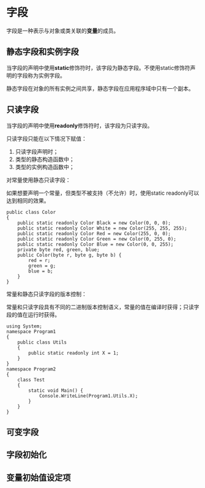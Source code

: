 # 字段

字段是一种表示与对象或类关联的**变量**的成员。

## 静态字段和实例字段

当字段的声明中使用**static**修饰符时，该字段为静态字段。不使用static修饰符声明的字段称为实例字段。

静态字段在对象的所有实例之间共享，静态字段在应用程序域中只有一个副本。

## 只读字段

当字段的声明中使用**readonly**修饰符时，该字段为只读字段。

只读字段只能在以下情况下赋值：

1. 只读字段声明时；
2. 类型的静态构造函数中；
3. 类型的实例构造函数中；

对常量使用静态只读字段：

如果想要声明一个常量，但类型不被支持（不允许）时，使用static readonly可以达到相同的效果。

```
public class Color
{
    public static readonly Color Black = new Color(0, 0, 0);
    public static readonly Color White = new Color(255, 255, 255);
    public static readonly Color Red = new Color(255, 0, 0);
    public static readonly Color Green = new Color(0, 255, 0);
    public static readonly Color Blue = new Color(0, 0, 255);
    private byte red, green, blue;
    public Color(byte r, byte g, byte b) {
        red = r;
        green = g;
        blue = b;
    }
}
```

常量和静态只读字段的版本控制：

常量和只读字段具有不同的二进制版本控制语义，常量的值在编译时获得；只读字段的值在运行时获得。

```
using System;
namespace Program1
{
	public class Utils
	{
		public static readonly int X = 1;
	}
}
namespace Program2
{
	class Test
	{
		static void Main() {
			Console.WriteLine(Program1.Utils.X);
		}
	}
}

```

## 可变字段

## 字段初始化

## 变量初始值设定项



